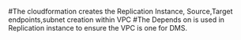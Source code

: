 #The cloudformation creates the Replication Instance, Source,Target endpoints,subnet creation within VPC
#The Depends on is used in Replication instance to ensure the VPC is one for DMS.
